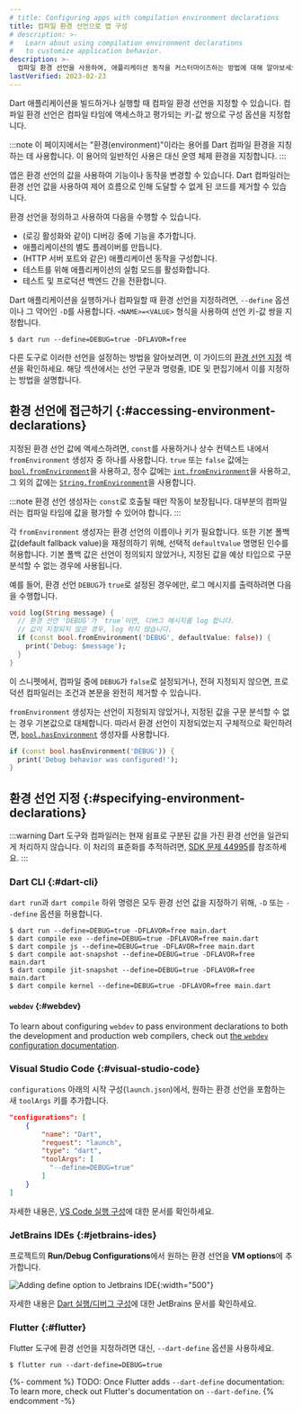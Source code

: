 ```yaml
---
# title: Configuring apps with compilation environment declarations
title: 컴파일 환경 선언으로 앱 구성
# description: >-
#   Learn about using compilation environment declarations 
#   to customize application behavior.
description: >-
  컴파일 환경 선언을 사용하여, 애플리케이션 동작을 커스터마이즈하는 방법에 대해 알아보세요.
lastVerified: 2023-02-23
---
```


Dart 애플리케이션을 빌드하거나 실행할 때 컴파일 환경 선언을 지정할 수 있습니다. 
컴파일 환경 선언은 컴파일 타임에 액세스하고 평가되는 키-값 쌍으로 구성 옵션을 지정합니다.

:::note
이 페이지에서는 "환경(environment)"이라는 용어를 Dart 컴파일 환경을 지칭하는 데 사용합니다. 
이 용어의 일반적인 사용은 대신 운영 체제 환경을 지칭합니다.
:::

앱은 환경 선언의 값을 사용하여 기능이나 동작을 변경할 수 있습니다. 
Dart 컴파일러는 환경 선언 값을 사용하여 제어 흐름으로 인해 도달할 수 없게 된 코드를 제거할 수 있습니다.

환경 선언을 정의하고 사용하여 다음을 수행할 수 있습니다.

* (로깅 활성화와 같이) 디버깅 중에 기능을 추가합니다.
* 애플리케이션의 별도 플레이버를 만듭니다.
* (HTTP 서버 포트와 같은) 애플리케이션 동작을 구성합니다.
* 테스트를 위해 애플리케이션의 실험 모드를 활성화합니다.
* 테스트 및 프로덕션 백엔드 간을 전환합니다.

Dart 애플리케이션을 실행하거나 컴파일할 때 환경 선언을 지정하려면, 
`--define` 옵션이나 그 약어인 `-D`를 사용합니다. 
`<NAME>=<VALUE>` 형식을 사용하여 선언 키-값 쌍을 지정합니다.

```console
$ dart run --define=DEBUG=true -DFLAVOR=free
```

다른 도구로 이러한 선언을 설정하는 방법을 알아보려면, 
이 가이드의 [환경 선언 지정][specifying environment declarations] 섹션을 확인하세요. 
해당 섹션에서는 선언 구문과 명령줄, IDE 및 편집기에서 이를 지정하는 방법을 설명합니다.

[`dart run`]: /tools/dart-run
[`dart compile`]: /tools/dart-compile
[specifying environment declarations]: #specifying-environment-declarations

## 환경 선언에 접근하기 {:#accessing-environment-declarations}

지정된 환경 선언 값에 액세스하려면, 
`const`를 사용하거나 상수 컨텍스트 내에서 `fromEnvironment` 생성자 중 하나를 사용합니다. 
`true` 또는 `false` 값에는 [`bool.fromEnvironment`][bool-from]을 사용하고, 
정수 값에는 [`int.fromEnvironment`][int-from]을 사용하고, 
그 외의 값에는 [`String.fromEnvironment`][string-from]을 사용합니다.

:::note
환경 선언 생성자는 `const`로 호출될 때만 작동이 보장됩니다. 
대부분의 컴파일러는 컴파일 타임에 값을 평가할 수 있어야 합니다.
:::

각 `fromEnvironment` 생성자는 환경 선언의 이름이나 키가 필요합니다. 
또한 기본 폴백 값(default fallback value)을 재정의하기 위해, 
선택적 `defaultValue` 명명된 인수를 허용합니다. 
기본 폴백 값은 선언이 정의되지 않았거나, 
지정된 값을 예상 타입으로 구문 분석할 수 없는 경우에 사용됩니다.

예를 들어, 환경 선언 `DEBUG`가 `true`로 설정된 경우에만, 로그 메시지를 출력하려면 다음을 수행합니다.

<?code-excerpt "misc/lib/development/environment_declarations.dart (debug-log)"?>
```dart
void log(String message) {
  // 환경 선언 'DEBUG'가 `true`이면, 디버그 메시지를 log 합니다.
  // 값이 지정되지 않은 경우, log 하지 않습니다.
  if (const bool.fromEnvironment('DEBUG', defaultValue: false)) {
    print('Debug: $message');
  }
}
```

이 스니펫에서, 컴파일 중에 `DEBUG`가 `false`로 설정되거나, 
전혀 지정되지 않으면, 프로덕션 컴파일러는 조건과 본문을 완전히 제거할 수 있습니다.

`fromEnvironment` 생성자는 선언이 지정되지 않았거나, 
지정된 값을 구문 분석할 수 없는 경우 기본값으로 대체합니다. 
따라서 환경 선언이 지정되었는지 구체적으로 확인하려면, 
[`bool.hasEnvironment`][bool-has] 생성자를 사용합니다.

<?code-excerpt "misc/lib/development/environment_declarations.dart (has-debug)"?>
```dart
if (const bool.hasEnvironment('DEBUG')) {
  print('Debug behavior was configured!');
}
```

[string-from]: {{site.dart-api}}/{{site.sdkInfo.channel}}/dart-core/String/String.fromEnvironment.html
[int-from]: {{site.dart-api}}/{{site.sdkInfo.channel}}/dart-core/int/int.fromEnvironment.html
[bool-from]: {{site.dart-api}}/{{site.sdkInfo.channel}}/dart-core/bool/bool.fromEnvironment.html
[bool-has]: {{site.dart-api}}/{{site.sdkInfo.channel}}/dart-core/bool/bool.hasEnvironment.html

## 환경 선언 지정 {:#specifying-environment-declarations}

:::warning
Dart 도구와 컴파일러는 현재 쉼표로 구분된 값을 가진 환경 선언을 일관되게 처리하지 않습니다. 
이 처리의 표준화를 추적하려면, [SDK 문제 44995][SDK issue 44995]를 참조하세요.
:::

[SDK issue 44995]: {{site.repo.dart.sdk}}/issues/44995

### Dart CLI {:#dart-cli}

`dart run`과 `dart compile` 하위 명령은 모두 환경 선언 값을 지정하기 위해, 
`-D` 또는 `--define` 옵션을 허용합니다.

```console
$ dart run --define=DEBUG=true -DFLAVOR=free main.dart
$ dart compile exe --define=DEBUG=true -DFLAVOR=free main.dart
$ dart compile js --define=DEBUG=true -DFLAVOR=free main.dart
$ dart compile aot-snapshot --define=DEBUG=true -DFLAVOR=free main.dart
$ dart compile jit-snapshot --define=DEBUG=true -DFLAVOR=free main.dart
$ dart compile kernel --define=DEBUG=true -DFLAVOR=free main.dart
```

#### `webdev` {:#webdev}

To learn about configuring `webdev` to pass environment declarations
to both the development and production web compilers,
check out [the `webdev` configuration documentation][webdev-config].

[webdev-config]: {{site.pub-pkg}}/build_web_compilers#configuring--d-environment-variables

### Visual Studio Code {:#visual-studio-code}

`configurations` 아래의 시작 구성(`launch.json`)에서, 
원하는 환경 선언을 포함하는 새 `toolArgs` 키를 추가합니다.

```json
"configurations": [
    {
        "name": "Dart",
        "request": "launch",
        "type": "dart",
        "toolArgs": [
          "--define=DEBUG=true"
        ]
    }
]
```

자세한 내용은, [VS Code 실행 구성][VSC instructions]에 대한 문서를 확인하세요.

[VSC instructions]: https://code.visualstudio.com/docs/editor/debugging#_launch-configurations

### JetBrains IDEs {:#jetbrains-ides}

프로젝트의 **Run/Debug Configurations**에서 원하는 환경 선언을 **VM options**에 추가합니다.

![Adding define option to Jetbrains IDE](/assets/img/env-decl-jetbrains.png){:width="500"}

자세한 내용은 [Dart 실행/디버그 구성][jetbrains-run-debug]에 대한 JetBrains 문서를 확인하세요.

[jetbrains-run-debug]: https://www.jetbrains.com/help/webstorm/run-debug-configuration-dart-command-line-application.html

### Flutter {:#flutter}

Flutter 도구에 환경 선언을 지정하려면 대신, `--dart-define` 옵션을 사용하세요.

```console
$ flutter run --dart-define=DEBUG=true
```

{%- comment %}
  TODO: Once Flutter adds `--dart-define` documentation:
  To learn more, check out Flutter's documentation on `--dart-define`.
{% endcomment -%}

